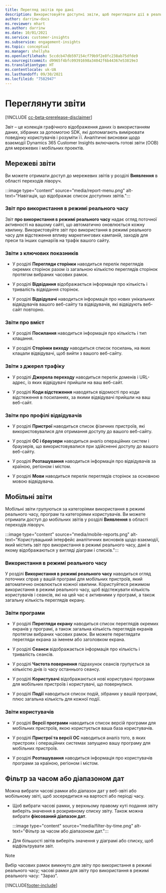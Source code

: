 ```yaml
---
title: Перегляд звітів про дані
description: Використовуйте доступні звіти, щоб переглядати дії в реальному часі на вашому сайті.
author: darrinw-docs
ms.reviewer: mhart
ms.author: darrinw
ms.date: 10/01/2021
ms.service: customer-insights
ms.subservice: engagement-insights
ms.topic: conceptual
ms.manager: shellyha
ms.openlocfilehash: 5ccdcb47db597154cf79b9f2e8fc238ab75dfde9
ms.sourcegitcommit: d9965f4bfc09391698a34042f6b44367e53819e3
ms.translationtype: HT
ms.contentlocale: uk-UA
ms.lasthandoff: 09/30/2021
ms.locfileid: "7582947"
---
```

# <a name="view-reports"></a>Переглянути звіти

[!INCLUDE [cc-beta-prerelease-disclaimer](includes/cc-beta-prerelease-disclaimer.md)]

Звіт – це колекція графічного відображення даних із використанням даних, зібраних за допомогою SDK, які допомагають вимірювати поведінку користувачів і розуміти її. Аналітичні висновки щодо взаємодії Dynamics 365 Customer Insights включають готові звіти (OOB) для мережевих і мобільних проектів.  

## <a name="web-reports"></a>Мережеві звіти

Ви можете отримати доступ до мережевих звітів у розділі **Виявлення** в області переходів ліворуч.

:::image type="content" source="media/report-menu.png" alt-text="Навігація, що відображає список доступних звітів.":::

### <a name="real-time-usage-report"></a>Звіт про використання в режимі реального часу

Звіт  **про використання в режимі реального часу** надає огляд поточної активності на вашому сайті, що автоматично оновлюється кожну хвилину. Використовуйте звіт про використання в режимі реального часу для відстеження впливу маркетингових кампаній, заходів для преси та інших сценаріїв на трафік вашого сайту.

### <a name="key-metrics-reports"></a>Звіти з ключових показників

- У розділі **Перегляди сторінки** наводиться перелік переглядів окремих сторінок разом із загальною кількістю переглядів сторінок протягом вибраних часових рамок.

- У розділі **Відвідання** відображається інформація про кількість і тривалість відвідання сторінок.

- У розділі **Відвідувачі** наводиться інформація про нових унікальних відвідувачів вашого веб-сайту та відвідувачів, які відвідують веб-сайт повторно.

### <a name="content-reports"></a>Звіти про вміст

- У розділі **Посилання** наводиться інформація про кількість і тип клацання.

- У розділі **Сторінки виходу** наводиться список посилань, на яких клацали відвідувачі, щоб вийти з вашого веб-сайту.

### <a name="traffic-sources-reports"></a>Звіти з джерел трафіку

- У розділі **Джерела переходу** наводиться перелік доменів і URL-адрес, із яких відвідувачі прийшли на ваш веб-сайт.

- У розділі **Коди відстеження** наводяться відомості про коди відстеження в посиланнях, за якими відвідувачі прийшли на ваш веб-сайт.

### <a name="visitor-profiles-reports"></a>Звіти про профілі відвідувачів

- У розділі **Пристрої** наводиться список фізичних пристроїв, які використовувалися для отримання доступу до вашого веб-сайту.

- У розділі **ОС і браузери** наводиться аналіз операційних систем і браузерів, що використовувалися при здійсненні доступу до вашого веб-сайту.

- У розділі **Розташування** наводиться інформація про відвідувачів за країною, регіоном і містом.

- У розділі **Мови** наводиться перелік переглядів сторінок за основною мовою відвідувача.

## <a name="mobile-reports"></a>Мобільні звіти

Мобільні звіти групуються за категоріями використання в режимі реального часу, програм та категоріями користувачів. Ви можете отримати доступ до мобільних звітів у розділі **Виявлення** в області переходів ліворуч.   

:::image type="content" source="media/mobile-reports.png" alt-text="Користувацький інтерфейс аналітичних висновків щодо взаємодії, який містить звіт про використання в режимі реального часу, дані в якому відображаються у вигляді діаграм і списків.":::   

### <a name="real-time-usage"></a>Використання в режимі реального часу

У розділі **Використання в режимі реального часу** наводиться огляд поточних справ у вашій програмі для мобільних пристроїв, який автоматично оновлюється кожної хвилини. Користуйтеся режимом використання в режимі реального часу, щоб відстежувати кількість користувачів і сеансів, які на цей час є активними у програмі, а також загальну кількість переглядів екрану.

### <a name="app-reports"></a>Звіти програми

- У розділі **Перегляди екрану** наводиться список переглядів окремих екранів у програмі, а також загальна кількість переглядів екранів протягом вибраних часових рамок. Ви можете переглядати перегляди екрана за іменем або заголовком екрана.

- У розділі **Сеанси** відображається інформація про кількість і тривалість сеансів.

- У розділі **Частота повернення** підрахунок сеансів групується за кількістю днів із часу останнього сеансу.

- У розділі **Користувачі** відображаються нові користувачі програми для мобільних пристроїв і користувачі, що повернулися.

- У розділі **Події** наводиться список подій, зібраних у вашій програмі, плюс загальна кількість для кожної події.

### <a name="user-reports"></a>Звіти користувачів

- У розділі **Версії програми** наводиться список версій програми для мобільних пристроїв, якою користується ваша база користувачів.

- У розділі **Пристрої та версії ОС** наводиться аналіз того, в яких пристроях і операційних системах запущено вашу програму для мобільних пристроїв.

- У розділі **Розташування** наводиться інформація про користувачів програми за країною, регіоном і містом.

## <a name="filter-by-time-or-date-range"></a>Фільтр за часом або діапазоном дат

Можна вибрати часові рамки або діапазон дат у веб-звіті або мобільному звіті, щоб зосередитися на вартості або періоді часу. 

- Щоб вибрати часові рамки, у верхньому правому куті подання звіту виберіть значення в розкривному списку звіту. Також можна вибрати **фіксований діапазон дат**. 

  :::image type="content" source="media/filter-by-time.png" alt-text="Фільтр за часом або діапазоном дат.":::   

- Для більшості звітів виберіть значення у діаграмі або списку, щоб відфільтрувати звіт.

> [!NOTE]
> Вибір часових рамок вимкнуто для звіту про використання в режимі реального часу; часові рамки для звіту про використання в режимі реального часу: "Зараз".


[!INCLUDE[footer-include](../includes/footer-banner.md)]

